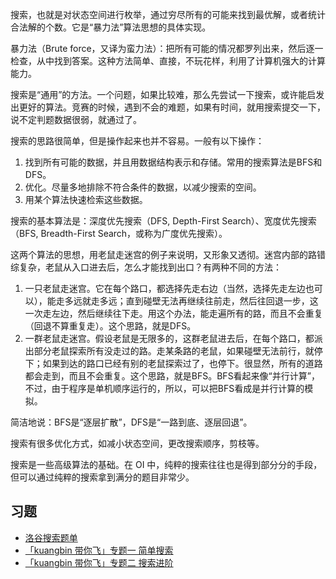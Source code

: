 搜索，也就是对状态空间进行枚举，通过穷尽所有的可能来找到最优解，或者统计合法解的个数。它是“暴力法”算法思想的具体实现。

暴力法（Brute force，又译为蛮力法）：把所有可能的情况都罗列出来，然后逐一检查，从中找到答案。这种方法简单、直接，不玩花样，利用了计算机强大的计算能力。

搜索是“通用”的方法。一个问题，如果比较难，那么先尝试一下搜索，或许能启发出更好的算法。竞赛的时候，遇到不会的难题，如果有时间，就用搜索提交一下，说不定判题数据很弱，就通过了。

搜索的思路很简单，但是操作起来也并不容易。一般有以下操作：
1. 找到所有可能的数据，并且用数据结构表示和存储。常用的搜索算法是BFS和DFS。
2. 优化。尽量多地排除不符合条件的数据，以减少搜索的空间。
3. 用某个算法快速检索这些数据。

搜索的基本算法是：深度优先搜索（DFS, Depth-First Search）、宽度优先搜索（BFS, Breadth-First Search，或称为广度优先搜索）。

这两个算法的思想，用老鼠走迷宫的例子来说明，又形象又透彻。迷宫内部的路错综复杂，老鼠从入口进去后，怎么才能找到出口？有两种不同的方法：

1. 一只老鼠走迷宫。它在每个路口，都选择先走右边（当然，选择先走左边也可以），能走多远就走多远；直到碰壁无法再继续往前走，然后往回退一步，这一次走左边，然后继续往下走。用这个办法，能走遍所有的路，而且不会重复（回退不算重复走）。这个思路，就是DFS。
2. 一群老鼠走迷宫。假设老鼠是无限多的，这群老鼠进去后，在每个路口，都派出部分老鼠探索所有没走过的路。走某条路的老鼠，如果碰壁无法前行，就停下；如果到达的路口已经有别的老鼠探索过了，也停下。很显然，所有的道路都会走到，而且不会重复。这个思路，就是BFS。BFS看起来像“并行计算”，不过，由于程序是单机顺序运行的，所以，可以把BFS看成是并行计算的模拟。

简洁地说：BFS是“逐层扩散”，DFS是“一路到底、逐层回退”。

搜索有很多优化方式，如减小状态空间，更改搜索顺序，剪枝等。

搜索是一些高级算法的基础。在 OI 中，纯粹的搜索往往也是得到部分分的手段，但可以通过纯粹的搜索拿到满分的题目非常少。

## 习题
- [洛谷搜索题单](https://www.luogu.com.cn/training/112)
- [「kuangbin 带你飞」专题一 简单搜索](https://vjudge.net/contest/65959)
- [「kuangbin 带你飞」专题二 搜索进阶](https://vjudge.net/contest/65997)
